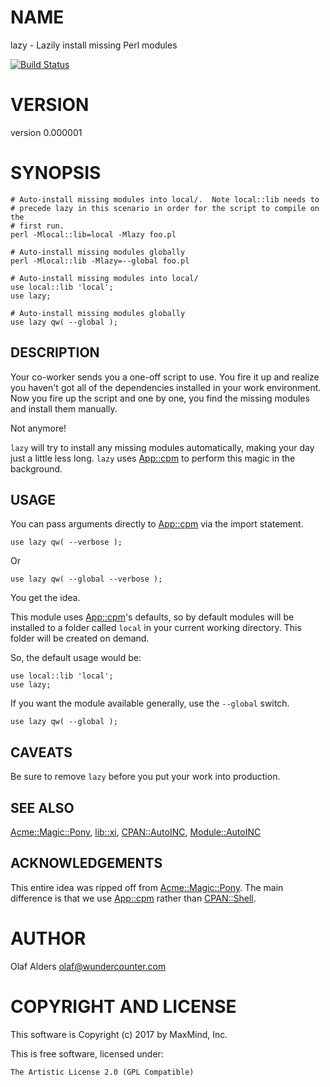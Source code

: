 # NAME

lazy - Lazily install missing Perl modules

[![Build Status](https://travis-ci.org/oalders/lazy.png?branch=master)](https://travis-ci.org/oalders/lazy)

# VERSION

version 0.000001

# SYNOPSIS

    # Auto-install missing modules into local/.  Note local::lib needs to
    # precede lazy in this scenario in order for the script to compile on the
    # first run.
    perl -Mlocal::lib=local -Mlazy foo.pl

    # Auto-install missing modules globally
    perl -Mlocal::lib -Mlazy=--global foo.pl

    # Auto-install missing modules into local/
    use local::lib 'local';
    use lazy;

    # Auto-install missing modules globally
    use lazy qw( --global );

## DESCRIPTION

Your co-worker sends you a one-off script to use.  You fire it up and realize
you haven't got all of the dependencies installed in your work environment.
Now you fire up the script and one by one, you find the missing modules and
install them manually.

Not anymore!

`lazy` will try to install any missing modules automatically, making your day
just a little less long.  `lazy` uses [App::cpm](https://metacpan.org/pod/App::cpm) to perform this magic in the
background.

## USAGE

You can pass arguments directly to [App::cpm](https://metacpan.org/pod/App::cpm) via the import statement.

    use lazy qw( --verbose );

Or

    use lazy qw( --global --verbose );

You get the idea.

This module uses [App::cpm](https://metacpan.org/pod/App::cpm)'s defaults, so by default modules will be
installed to a folder called `local` in your current working directory.  This
folder will be created on demand.

So, the default usage would be:

    use local::lib 'local';
    use lazy;

If you want the module available generally, use the `--global` switch.

    use lazy qw( --global );

## CAVEATS

Be sure to remove `lazy` before you put your work into production.

## SEE ALSO

[Acme::Magic::Pony](https://metacpan.org/pod/Acme::Magic::Pony), [lib::xi](https://metacpan.org/pod/lib::xi), [CPAN::AutoINC](https://metacpan.org/pod/CPAN::AutoINC), [Module::AutoINC](https://metacpan.org/pod/Module::AutoINC)

## ACKNOWLEDGEMENTS

This entire idea was ripped off from [Acme::Magic::Pony](https://metacpan.org/pod/Acme::Magic::Pony).  The main difference
is that we use [App::cpm](https://metacpan.org/pod/App::cpm) rather than [CPAN::Shell](https://metacpan.org/pod/CPAN::Shell).

# AUTHOR

Olaf Alders <olaf@wundercounter.com>

# COPYRIGHT AND LICENSE

This software is Copyright (c) 2017 by MaxMind, Inc.

This is free software, licensed under:

    The Artistic License 2.0 (GPL Compatible)
